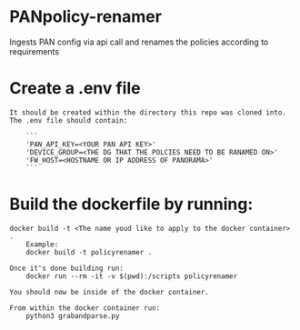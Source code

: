 # PANpolicy-renamer
Ingests PAN config via api call and renames the policies according to requirements

# Create a .env file
```
It should be created within the directory this repo was cloned into.
The .env file should contain:

	```
	'PAN_API_KEY=<YOUR PAN API KEY>'
	'DEVICE_GROUP=<THE DG THAT THE POLCIES NEED TO BE RANAMED ON>'
	'FW_HOST=<HOSTNAME OR IP ADDRESS OF PANORAMA>'
	```

```
# Build the dockerfile by running: 
```
docker build -t <The name youd like to apply to the docker container> .
	Example:
	docker build -t policyrenamer .

Once it's done building run:
	docker run --rm -it -v $(pwd):/scripts policyrenamer

You should now be inside of the docker container.

From within the docker container run:
	python3 grabandparse.py 
```
